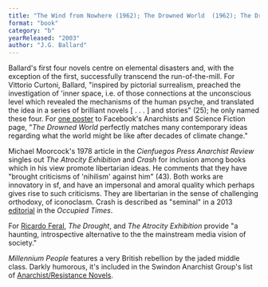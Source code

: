 ```yaml
---
title: "The Wind from Nowhere (1962); The Drowned World  (1962); The Drought (1965); The Crystal World (1966); The Atrocity Exhibition  (1970); Crash (1973); Millennium People (2003)"
format: "book"
category: "b"
yearReleased: "2003"
author: "J.G. Ballard"
---
```

Ballard's first four novels centre on elemental disasters  and, with the exception of the first, successfully transcend the  run-of-the-mill. For Vittorio Curtoni, Ballard, "inspired by pictorial  surrealism, preached the investigation of 'inner space, i.e. of those  connections at the unconscious level which revealed the mechanisms of the human  psyche, and translated the idea in a series of brilliant novels [ . . . ] and  stories" (25); he only named these four. For <a href="https://www.facebook.com/pages/Anarchists-and-Science-Fiction/1454355641446975?fref=ts"> one poster</a> to Facebook's Anarchists and Science Fiction page, "<em>The  Drowned World</em>    perfectly matches many contemporary ideas regarding what the world might be like  after decades of climate change."

Michael Moorcock's 1978 article in the <em>Cienfuegos Press Anarchist Review</em> singles out  <em>The Atrocity Exhibition</em> and <em>Crash</em> for inclusion among books which in his view promote libertarian ideas. He comments that they have  "brought criticisms of 'nihilism' against him" (43). Both works are innovatory in sf, and have an impersonal and amoral quality which perhaps gives rise to such criticisms. They are libertarian in the sense of challenging orthodoxy, of iconoclasm. Crash is described as "seminal" in a 2013 <a href="https://theoccupiedtimes.org/?p=12431">editorial</a> in the _Occupied Times_.

For <a href="http://dailyanarchist.com/2013/08/16/science-fiction-and-the-stateless-society/"> Ricardo Feral</a>, <em>The Drought</em>, and <em>The Atrocity Exhibition</em>  provide "a haunting, introspective alternative to the the mainstream media  vision of society."

<em>Millennium People</em> features a very  British rebellion by the jaded middle class. Darkly humorous, it's included in  the Swindon Anarchist Group's list of <a href="https://swindonanarchistgroup.wordpress.com/2009/01/08/anarchistresistance-novels/"> Anarchist/Resistance Novels</a>.
